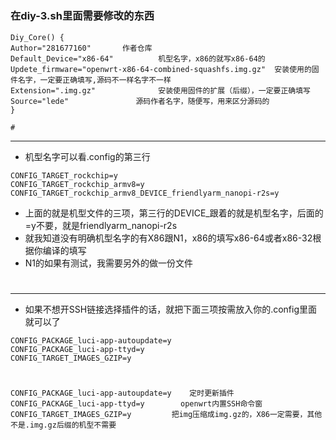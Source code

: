 #
### 在diy-3.sh里面需要修改的东西
```
Diy_Core() {
Author="281677160"       作者仓库
Default_Device="x86-64"          机型名字，x86的就写x86-64的
Updete_firmware="openwrt-x86-64-combined-squashfs.img.gz"  安装使用的固件名字，一定要正确填写,源码不一样名字不一样
Extension=".img.gz"              安装使用固件的扩展（后缀），一定要正确填写
Source="lede"               源码作者名字，随便写，用来区分源码的
}

#
```
---
- 机型名字可以看.config的第三行
```
CONFIG_TARGET_rockchip=y
CONFIG_TARGET_rockchip_armv8=y
CONFIG_TARGET_rockchip_armv8_DEVICE_friendlyarm_nanopi-r2s=y
```
- 上面的就是机型文件的三项，第三行的DEVICE_跟着的就是机型名字，后面的=y不要，就是friendlyarm_nanopi-r2s
- 就我知道没有明确机型名字的有X86跟N1，x86的填写x86-64或者x86-32根据你编译的填写
- N1的如果有测试，我需要另外的做一份文件
#
---

- 如果不想开SSH链接选择插件的话，就把下面三项按需放入你的.config里面就可以了
```
CONFIG_PACKAGE_luci-app-autoupdate=y
CONFIG_PACKAGE_luci-app-ttyd=y
CONFIG_TARGET_IMAGES_GZIP=y
```
#
```
CONFIG_PACKAGE_luci-app-autoupdate=y    定时更新插件
CONFIG_PACKAGE_luci-app-ttyd=y        openwrt内置SSH命令窗
CONFIG_TARGET_IMAGES_GZIP=y         把img压缩成img.gz的，X86一定需要，其他不是.img.gz后缀的机型不需要
```
